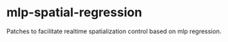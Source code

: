 # mlp-spatial-regression
Patches to facilitate realtime spatialization control based on mlp regression.
